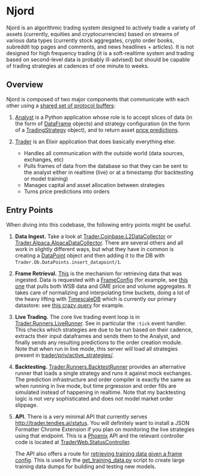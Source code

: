 Njord
=====

Njord is an algorithmic trading system designed to actively trade a variety of
assets (currently, equities and cryptocurrencies) based on streams of various
data types (currently stock aggregates, crypto order books, subreddit top pages
and comments, and news headlines + articles). It is not designed for high
frequency trading (it is a soft-realtime system and trading based on
second-level data is probably ill-advised) but should be capable of trading
strategies at cadences of one minute to weeks.


Overview
--------
Njord is composed of two major components that communicate with each other using
a [shared set of protocol buffers](proto/):

  1. [Analyst](analyst/) is a Python application whose role is to accept slices
     of data (in the form of [DataFrame](proto/data_frame.proto) objects) and
     strategy configuration (in the form of a
     [TradingStrategy](proto/trading_strategy.proto#L9) object), and to return
     asset [price predictions](proto/prediction.proto).

  2. [Trader](trader/) is an Elixir application that does basically everything
     else:
        * Handles all communication with the outside world (data sources,
          exchanges, etc)
        * Pulls frames of data from the database so that they can be sent to the
          analyst either in realtime (live) or at a timestamp (for backtesting
          or model training)
        * Manages capital and asset allocation between strategies
        * Turns price predictions into orders

Entry Points
------------

When diving into this codebase, the following entry points might be useful.

1. **Data Ingest.**  Take a look at [Trader.Coinbase.L2DataCollector](trader/lib/trader/coinbase/l2_data_collector.ex) 
   or [Trader.Alpaca.AlpacaDataCollector](trader/lib/trader/alpaca/alpaca_data_collector.ex). 
   There are several others and all work in slightly different ways, but what they 
   have in common is creating a [DataPoint](proto/data_point.proto) object and then 
   adding it to the DB with `Trader.Db.DataPoints.insert_datapoint/1`.
   
2. **Frame Retrieval.** [This](trader/lib/trader/frames/frame_generation.ex#L31) is 
   the mechanism for retrieving data that was ingested. Data is requested with a 
   [FrameConfig](proto/frame_config.proto) (for example, see 
   [this one](data/frame_configs/stonks_and_wsb.pb.txt) that pulls both WSB data and
   GME price and volume aggregates. It takes care of normalizing and interpolating
   time buckets, doing a lot of the heavy lifting with [TimescaleDB](https://www.timescale.com/) 
   which is currently our primary datastore: see [this crazy query](trader/lib/trader/db/data_points.ex#L142)
   for example.
   
3. **Live Trading.** The core live trading event loop is in [Trader.Runners.LiveRunner](trader/lib/trader/runners/live_runner.ex).
   See in particular the `:tick` event handler. This checks which strategies are due to be run
   based on their cadence, extracts their input dataframes and sends them to the Analyst, and
   finally sends any resulting predictions to the order creation module. Note that when run
   in live mode, this server will load all strategies present in [trader/priv/active_strategies/](trader/priv/active_strategies/).
   
4. **Backtesting.** [Trader.Runners.BacktestRunner](trader/lib/trader/runners/backtest_runner.ex)
   provides an alternative runner that loads a single strategy and runs it against mock exchanges.
   The prediction infrastructure and order compiler is exactly the same as when running in live mode,
   but time prgression and order fills are simulated instead of happening in realtime. Note that 
   my backtesting logic is not very sophisticated and does not model market order slippage.
   
5. **API.** There is a very minimal API that currently serves http://trader.tendies.ai/status. You 
   will definitely want to install a JSON Formatter Chrome Extension if you plan on monitoring the 
   live strategies using that endpoint. This is a [Phoenix](https://www.phoenixframework.org/) API
   and the relevant controller code is located at 
   [TraderWeb.StatusController](trader/lib/trader_web/controllers/status_controller.ex).

   The API also offers a route for [retrieving training data given a frame config](trader/lib/trader_web/controllers/training_data_controller.ex).
   This is used by the [get_training_data.py](scripts/get_training_data.py) script to create large
   training data dumps for building and testing new models.
    
